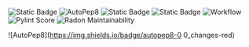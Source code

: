![Static Badge](https://img.shields.io/badge/Language-Python-yellow)
![AutoPep8](https://img.shields.io/badge/AutoPep8-Formatted-yellow)
![Static Badge](https://img.shields.io/badge/Licence-MIT-blue)
![Static Badge](https://img.shields.io/badge/Platform-Linux-blue)
![Workflow](https://github.com/Gunabana/CSC510/actions/workflows/python-app.yml/badge.svg)
![Pylint Score](https://img.shields.io/badge/pylint-9.35/10-brightgreen)
![Radon Maintainability](https://img.shields.io/badge/maintainability-100.00-brightgreen)

![AutoPep8](https://img.shields.io/badge/autopep8-0
0_changes-red)
